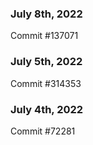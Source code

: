 ### July 8th, 2022

Commit #137071

### July 5th, 2022

Commit #314353


### July 4th, 2022

Commit #72281
